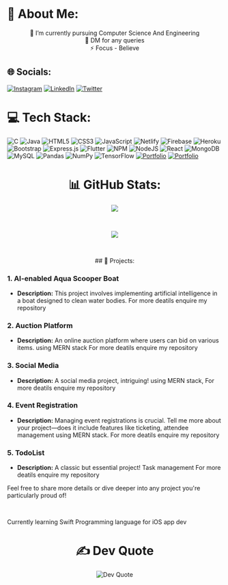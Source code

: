 # 💫 About Me:
<p align ="center">🔭 I’m currently pursuing Computer Science And Engineering<br>💬 DM for any queries<br>⚡ Focus - Believe</p>


## 🌐 Socials:
[![Instagram](https://img.shields.io/badge/Instagram-%23E4405F.svg?logo=Instagram&logoColor=white)](https://instagram.com/sarvesh__s_k) [![LinkedIn](https://img.shields.io/badge/LinkedIn-%230077B5.svg?logo=linkedin&logoColor=white)](https://linkedin.com/in/gokulsarveshsk) [![Twitter](https://img.shields.io/badge/Twitter-%231DA1F2.svg?logo=Twitter&logoColor=white)](https://twitter.com/gokulsarvesh) 

# 💻 Tech Stack:
![C](https://img.shields.io/badge/c-%2300599C.svg?style=for-the-badge&logo=c&logoColor=white) ![Java](https://img.shields.io/badge/java-%23ED8B00.svg?style=for-the-badge&logo=java&logoColor=white) ![HTML5](https://img.shields.io/badge/html5-%23E34F26.svg?style=for-the-badge&logo=html5&logoColor=white) ![CSS3](https://img.shields.io/badge/css3-%231572B6.svg?style=for-the-badge&logo=css3&logoColor=white) ![JavaScript](https://img.shields.io/badge/javascript-%23323330.svg?style=for-the-badge&logo=javascript&logoColor=%23F7DF1E) ![Netlify](https://img.shields.io/badge/netlify-%23000000.svg?style=for-the-badge&logo=netlify&logoColor=#00C7B7) ![Firebase](https://img.shields.io/badge/firebase-%23039BE5.svg?style=for-the-badge&logo=firebase) ![Heroku](https://img.shields.io/badge/heroku-%23430098.svg?style=for-the-badge&logo=heroku&logoColor=white) ![Bootstrap](https://img.shields.io/badge/bootstrap-%23563D7C.svg?style=for-the-badge&logo=bootstrap&logoColor=white) ![Express.js](https://img.shields.io/badge/express.js-%23404d59.svg?style=for-the-badge&logo=express&logoColor=%2361DAFB) ![Flutter](https://img.shields.io/badge/Flutter-%2302569B.svg?style=for-the-badge&logo=Flutter&logoColor=white) ![NPM](https://img.shields.io/badge/NPM-%23000000.svg?style=for-the-badge&logo=npm&logoColor=white) ![NodeJS](https://img.shields.io/badge/node.js-6DA55F?style=for-the-badge&logo=node.js&logoColor=white) ![React](https://img.shields.io/badge/react-%2320232a.svg?style=for-the-badge&logo=react&logoColor=%2361DAFB) ![MongoDB](https://img.shields.io/badge/MongoDB-%234ea94b.svg?style=for-the-badge&logo=mongodb&logoColor=white) ![MySQL](https://img.shields.io/badge/mysql-%2300f.svg?style=for-the-badge&logo=mysql&logoColor=white) ![Pandas](https://img.shields.io/badge/pandas-%23150458.svg?style=for-the-badge&logo=pandas&logoColor=white) ![NumPy](https://img.shields.io/badge/numpy-%23013243.svg?style=for-the-badge&logo=numpy&logoColor=white) ![TensorFlow](https://img.shields.io/badge/TensorFlow-%23FF6F00.svg?style=for-the-badge&logo=TensorFlow&logoColor=white) [![Portfolio](https://img.shields.io/badge/Portfolio-%23000000.svg?style=for-the-badge&logo=firefox&logoColor=#FF7139)](https://sarvesh-react-portfolio.netlify.app)
[![Portfolio](https://img.shields.io/badge/Portfolio-%23000000.svg?style=for-the-badge&logo=firefox&logoColor=#FF7139)](https://gokulsarveshsk.github.io)
<h1 align = "center">📊 GitHub Stats:</h1>
<p align="center">
  <img src="https://github-readme-stats.vercel.app/api?username=gokulsarveshsk&theme=slateorange&hide_border=false&include_all_commits=false&count_private=false">
</p>
<br/>
<p align="center">
  <img src="https://github-readme-streak-stats.herokuapp.com/?user=gokulsarveshsk&theme=slateorange&hide_border=false">
</p>
<br/>
<p align="center">
  ## 🚀 Projects:

### 1. AI-enabled Aqua Scooper Boat
- **Description:** This project involves implementing artificial intelligence in a boat designed to clean water bodies. For more deatils enquire my repository 

### 2. Auction Platform
- **Description:** An online auction platform where users can bid on various items. using MERN stack For more deatils enquire my repository 

### 3. Social Media
- **Description:** A social media project, intriguing! using MERN stack, For more deatils enquire my repository

### 4. Event Registration
- **Description:** Managing event registrations is crucial. Tell me more about your project—does it include features like ticketing, attendee management using MERN stack. For more deatils enquire my repository

### 5. TodoList
- **Description:** A classic but essential project! Task management For more deatils enquire my repository 

Feel free to share more details or dive deeper into any project you're particularly proud of!
</p>
<br/>
<p>Currently learning Swift Programming language for iOS app dev</p>
<h1 align ="center">✍️ Dev Quote</h1>
<p align="center">
  <img src="https://quotes-github-readme.vercel.app/api?type=vetical&theme=light" alt ="Dev Quote"></p>
